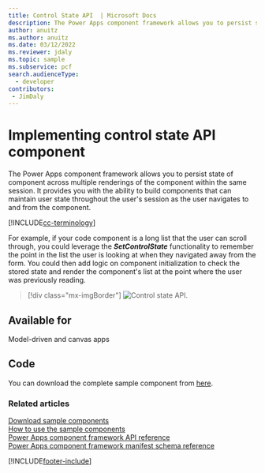 ```yaml
---
title: Control State API  | Microsoft Docs
description: The Power Apps component framework allows you to persist state of component across multiple renderings of the component within the same session.
author: anuitz
ms.author: anuitz
ms.date: 03/12/2022
ms.reviewer: jdaly
ms.topic: sample
ms.subservice: pcf
search.audienceType: 
  - developer
contributors:
 - JimDaly
---
```


# Implementing control state API component

The Power Apps component framework allows you to persist state of component across multiple renderings of the component within the same session. It provides you with the ability to build components that can maintain user state throughout the user's session as the user navigates to and from the component.

[!INCLUDE[cc-terminology](../../data-platform/includes/cc-terminology.md)]

For example, if your code component is a long list that the user can scroll through, you could leverage the **_SetControlState_** functionality to remember the point in the list the user is looking at when they navigated away from the form. You could then add logic on component initialization to check the stored state and render the component's list at the point where the user was previously reading. 

> [!div class="mx-imgBorder"] 
> ![Control state API.](../media/control-state-api.png "Control state API")

## Available for

Model-driven and canvas apps

## Code

You can download the complete sample component from [here](https://github.com/microsoft/PowerApps-Samples/tree/master/component-framework/ControlStateAPI).


### Related articles

[Download sample components](https://github.com/microsoft/PowerApps-Samples/tree/master/component-framework)<br/>
[How to use the sample components](../use-sample-components.md)<br/>
[Power Apps component framework API reference](../reference/index.md)<br/>
[Power Apps component framework manifest schema reference](../manifest-schema-reference/index.md)


[!INCLUDE[footer-include](../../../includes/footer-banner.md)]
